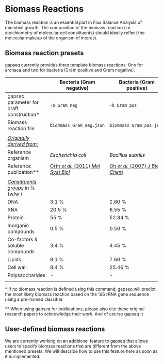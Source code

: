 # Biomass Reactions

The biomass reaction is an essential part in Flux Balance Analysis of microbial growth. The composition of the biomass reaction (i.e. stoichiometry of  molecular cell constituents) should ideally reflect the molecular makeup of the organism of interest.

## Biomass reaction presets

gapseq currently provides three template biomass reactions: One for archaea and two for bacteria (Gram positive and Gram negative). 

|                                          | Bacteria (Gram negative)                                     | Bacteria (Gram positive)                                     | Archaea                                                      |
| ---------------------------------------- | ------------------------------------------------------------ | ------------------------------------------------------------ | ------------------------------------------------------------ |
| gapseq parameter for draft construction* | `-b Gram_neg`                                                | `-b Gram_pos`                                                | `-b archaea`                                                 |
| Biomass reaction file                    | `biommass_Gram_neg.json`                                     | `biommass_Gram_pos.json`                                     | `biommass_archaea.json`                                      |
|                                          |                                                              |                                                              |                                                              |
| <u>*Originally derived from:*</u>        |                                                              |                                                              |                                                              |
| Reference organism                       | *Escherichia coli*                                           | *Bacillus subtilis*                                          | *Methanosarcina barkeri*                                     |
| Reference publication**                  | [Orth *et al.* (2011) *Mol Syst Biol*](https://doi.org/10.1038/msb.2011.65) | [Oh *et al.* (2007) *J Biol Chem*](https://doi.org/10.1074/jbc.m703759200) | [Feist *et al.* (2006) *Mol Syst Biol*](https://doi.org/10.1038/msb4100046) |
|                                          |                                                              |                                                              |                                                              |
| *<u>Constituents groups</u>* in % (w/w ) |                                                              |                                                              |                                                              |
| DNA                                      | 3.1 %                                                        | 2.60 %                                                       | 4 %                                                          |
| RNA                                      | 20.5 %                                                       | 6.55 %                                                       | 24  %                                                        |
| Protein                                  | 55 %                                                         | 52.84 %                                                      | 63 %                                                         |
| Inorganic compounds                      | 0.5 %                                                        | 0.50 %                                                       | -                                                            |
| Co-factors & soluble compounds           | 3.4 %                                                        | 4.45 %                                                       | 4 %                                                          |
| Lipids                                   | 9.1 %                                                        | 7.60 %                                                       | 4.9 %                                                        |
| Cell wall                                | 8.4 %                                                        | 25.46 %                                                      | -                                                            |
| Polysaccharides                          | -                                                            | -                                                            | 0.1 %                                                        |
|                                          |                                                              |                                                              |                                                              |

\* If no biomass reaction is defined using this command, gapseq will predict the most likely biomass reaction based on the 16S rRNA gene sequence using a pre-trained classifier.

\** When using gapseq for publications, please also cite these original research papers to acknowledge their work. And of course gapseq :)



## User-defined biomass reactions

We are currently working on an additional feature to gapseq that allows users to specify biomass reactions that are different from the above mentioned presets. We will describe how to use this feature here as soon as it is implemented.
